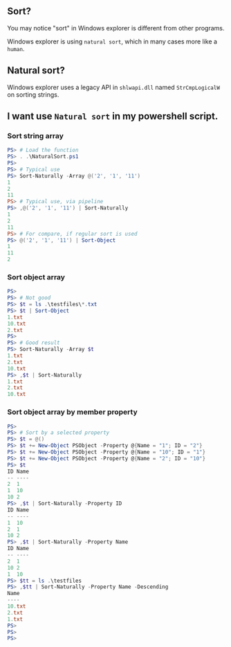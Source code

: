 
## Sort?

You may notice "sort" in Windows explorer is different from other programs.

Windows explorer is using `natural sort`, which in many cases more like a `human`.

## Natural sort?

Windows explorer uses a legacy API in `shlwapi.dll` named `StrCmpLogicalW` on sorting strings.

## I want use `Natural sort` in my powershell script.

### Sort string array
```powershell
PS> # Load the function
PS> . .\NaturalSort.ps1
PS>
PS> # Typical use
PS> Sort-Naturally -Array @('2', '1', '11')
1
2
11
PS> # Typical use, via pipeline
PS> ,@('2', '1', '11') | Sort-Naturally
1
2
11
PS> # For compare, if regular sort is used
PS> @('2', '1', '11') | Sort-Object
1
11
2
```

### Sort object array
```powershell
PS>
PS> # Not good
PS> $t = ls .\testfiles\*.txt
PS> $t | Sort-Object
1.txt
10.txt
2.txt
PS>
PS> # Good result
PS> Sort-Naturally -Array $t
1.txt
2.txt
10.txt
PS> ,$t | Sort-Naturally
1.txt
2.txt
10.txt
```

### Sort object array by member property
```powershell
PS> 
PS> # Sort by a selected property
PS> $t = @()
PS> $t += New-Object PSObject -Property @{Name = "1"; ID = "2"}
PS> $t += New-Object PSObject -Property @{Name = "10"; ID = "1"}
PS> $t += New-Object PSObject -Property @{Name = "2"; ID = "10"}
PS> $t
ID Name
-- ----
2  1   
1  10  
10 2   
PS> ,$t | Sort-Naturally -Property ID
ID Name
-- ----
1  10  
2  1   
10 2   
PS> ,$t | Sort-Naturally -Property Name
ID Name
-- ----
2  1   
10 2   
1  10  
PS> $tt = ls .\testfiles
PS> ,$tt | Sort-Naturally -Property Name -Descending
Name  
----  
10.txt
2.txt 
1.txt 
PS> 
PS> 
PS> 
```
